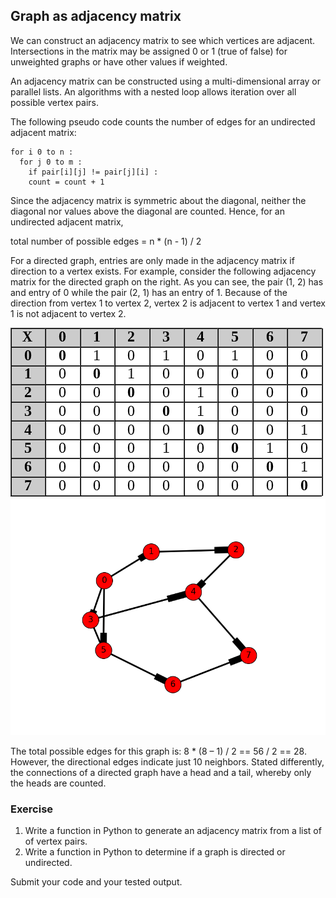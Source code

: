 ## Graph as adjacency matrix 

We can construct an adjacency matrix to see which vertices are adjacent.
Intersections in the matrix may be assigned 0 or 1 (true of false) for
unweighted graphs or have other values if weighted. 

An adjacency matrix can be constructed using a multi-dimensional array
or parallel lists. An algorithms with a nested loop allows iteration
over all possible vertex pairs. 

The following pseudo code counts the number of edges for an undirected
adjacent matrix:

```
for i 0 to n :
  for j 0 to m :
    if pair[i][j] != pair[j][i] :
    count = count + 1
```

Since the adjacency matrix is symmetric about the diagonal, neither the
diagonal nor values above the diagonal are counted. Hence, for an
undirected adjacent matrix, 

total number of possible edges = n \* (n - 1) / 2 

For a directed
graph, entries are only made in the adjacency matrix if direction to a
vertex exists. For example, consider the following adjacency matrix for
the directed graph on the right. As you can see, the pair (1, 2) has and
entry of 0 while the pair (2, 1) has an entry of 1. Because of the
direction from vertex 1 to vertex 2, vertex 2 is adjacent to vertex 1
and vertex 1 is not adjacent to vertex 2.

![](Pictures/table.png)
![](Pictures/1000020100000320000002589B35CAA07A93D0FC.png)


The total possible edges for this graph is: 8 \* (8 – 1) / 2 == 56 / 2
== 28. However, the directional edges indicate just 10 neighbors. Stated
differently, the connections of a directed graph have a head and a tail,
whereby only the heads are counted.

### Exercise

1. Write a function in Python to generate an adjacency matrix from a
list of of vertex pairs.
2. Write a function in Python to determine if a graph is directed or
undirected. 

Submit your code and your tested output.
